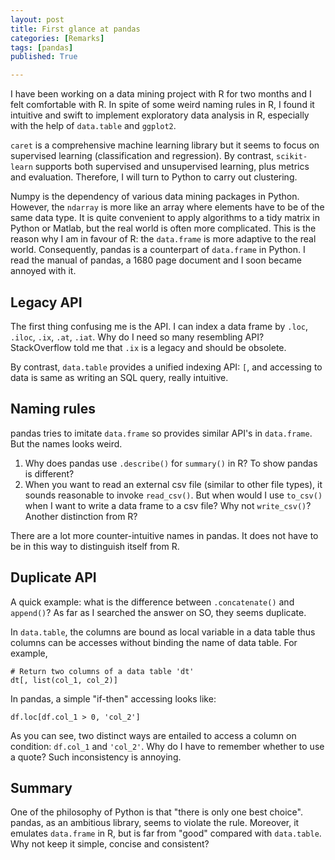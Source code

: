 ```yaml
---
layout: post
title: First glance at pandas
categories: [Remarks]
tags: [pandas]
published: True

---
```

I have been working on a data mining project with R for two months and I felt comfortable with R. In spite of some weird naming rules in R, I found it intuitive and swift to implement exploratory data analysis in R, especially with the help of `data.table` and `ggplot2`.

`caret` is a comprehensive machine learning library but it seems to focus on supervised learning (classification and regression). By contrast, `scikit-learn` supports both supervised and unsupervised learning, plus metrics and evaluation. Therefore, I will turn to Python to carry out clustering.

Numpy is the dependency of various data mining packages in Python. However, the `ndarray` is more like an array where elements have to be of the same data type. It is quite convenient to apply algorithms to a tidy matrix in Python or Matlab, but the real world is often more complicated. This is the reason why I am in favour of R: the `data.frame` is more adaptive to the real world. Consequently, pandas is a counterpart of `data.frame` in Python. I read the manual of pandas, a 1680 page document and I soon became annoyed with it.

## Legacy API

The first thing confusing me is the API. I can index a data frame by `.loc`, `.iloc`, `.ix`, `.at`, `.iat`. Why do I need so many resembling API? StackOverflow told me that `.ix` is a legacy and should be obsolete.

By contrast, `data.table` provides a unified indexing API: `[`, and accessing to data is same as writing an SQL query, really intuitive.

## Naming rules

pandas tries to imitate `data.frame` so provides similar API's in `data.frame`. But the names looks weird.

1. Why does pandas use `.describe()` for `summary()` in R? To show pandas is different?
2. When you want to read an external csv file (similar to other file types), it sounds reasonable to invoke `read_csv()`. But when would I use `to_csv()` when I want to write a data frame to a csv file? Why not `write_csv()`? Another distinction from R?

There are a lot more counter-intuitive names in pandas. It does not have to be in this way to distinguish itself from R.


## Duplicate API

A quick example: what is the difference between `.concatenate()` and `append()`? As far as I searched the answer on SO, they seems duplicate. 

In `data.table`, the columns are bound as local variable in a data table thus columns can be accesses without binding the name of data table. For example,

```
# Return two columns of a data table 'dt'
dt[, list(col_1, col_2)]
```

In pandas, a simple "if-then" accessing looks like:

```
df.loc[df.col_1 > 0, 'col_2']
```

As you can see, two distinct ways are entailed to access a column on condition: `df.col_1` and `'col_2'`. Why do I have to remember whether to use a quote? Such inconsistency is annoying.


## Summary

One of the philosophy of Python is that "there is only one best choice". pandas, as an ambitious library, seems to violate the rule. Moreover, it emulates `data.frame` in R, but is far from "good" compared with `data.table`. Why not keep it simple, concise and consistent?
